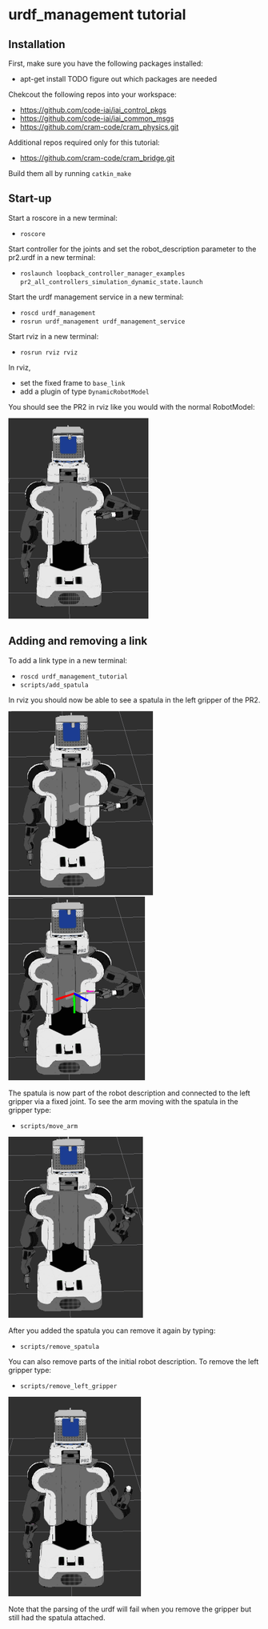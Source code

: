 # urdf_management tutorial


## Installation
First, make sure you have the following packages installed:
  * apt-get install TODO figure out which packages are needed

Chekcout the following repos into your workspace:
  * https://github.com/code-iai/iai_control_pkgs
  * https://github.com/code-iai/iai_common_msgs
  * https://github.com/cram-code/cram_physics.git 

Additional repos required only for this tutorial:
  * https://github.com/cram-code/cram_bridge.git

Build them all by running ```catkin_make```


## Start-up
Start a roscore in a new terminal:
  * ```roscore```

Start controller for the joints and set the robot_description parameter to the pr2.urdf in a new terminal:
  * ```roslaunch loopback_controller_manager_examples pr2_all_controllers_simulation_dynamic_state.launch```

Start the urdf management service in a new terminal:
  * ```roscd urdf_management```
  * ```rosrun urdf_management urdf_management_service```

Start rviz in a new terminal:
  * ```rosrun rviz rviz```

In rviz,
  * set the fixed frame to ```base_link```
  * add a plugin of type ```DynamicRobotModel```

You should see the PR2 in rviz like you would with the normal RobotModel:

![rviz view](doc/pr2.png)


## Adding and removing a link
To add a link type in a new terminal:
  * ```roscd urdf_management_tutorial```
  * ```scripts/add_spatula```

In rviz you should now be able to see a spatula in the left gripper of the PR2.

![rviz view](doc/pr2_with_spatula.png)
![rviz view](doc/pr2_spatula_tf.png)

The spatula is now part of the robot description and connected to the left gripper via a fixed joint. To see the arm moving with the spatula in the gripper type:
  * ```scripts/move_arm```

![rviz view](doc/pr2_moved_arm.png)

After you added the spatula you can remove it again by typing:
  * ```scripts/remove_spatula```

You can also remove parts of the initial robot description. To remove the left gripper type:
 * ```scripts/remove_left_gripper```

![rviz view](doc/pr2_no_left_gripper.png)

Note that the parsing of the urdf will fail when you remove the gripper but still had the spatula attached.
